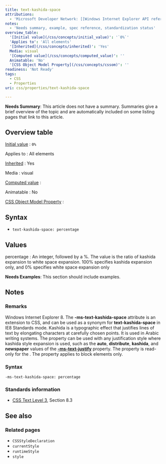 ```yaml
---
title: text-kashida-space
attributions:
  - 'Microsoft Developer Network: [[Windows Internet Explorer API reference](http://msdn.microsoft.com/en-us/library/ie/hh828809%28v=vs.85%29.aspx) Article]'
notes:
  - 'Needs summary, example, spec reference, standardization status'
overview_table:
  '[Initial value](/css/concepts/initial_value)': '`0%`'
  'Applies to': 'All elements'
  '[Inherited](/css/concepts/inherited)': 'Yes'
  Media: visual
  '[Computed value](/css/concepts/computed_value)': ''
  Animatable: 'No'
  '[CSS Object Model Property](/css/concepts/cssom)': ''
readiness: 'Not Ready'
tags:
  - CSS
  - Properties
uri: css/properties/text-kashida-space

---
```

**Needs Summary**: This article does not have a summary. Summaries give a brief overview of the topic and are automatically included on some listing pages that link to this article.

## Overview table

[Initial value](/css/concepts/initial_value)
:   `0%`

Applies to
:   All elements

[Inherited](/css/concepts/inherited)
:   Yes

Media
:   visual

[Computed value](/css/concepts/computed_value)
:

Animatable
:   No

[CSS Object Model Property](/css/concepts/cssom)
:

## Syntax

-   `text-kashida-space: percentage`

## Values

percentage
:   An integer, followed by a %. The value is the ratio of kashida expansion to white space expansion. 100% specifies kashida expansion only, and 0% specifies white space expansion only

**Needs Examples**: This section should include examples.

## Notes

### Remarks

Windows Internet Explorer 8. The **-ms-text-kashida-space** attribute is an extension to CSS, and can be used as a synonym for **text-kashida-space** in IE8 Standards mode. Kashida is a typographic effect that justifies lines of text by elongating characters at carefully chosen points. It is used in Arabic writing systems. The property can be used with any justification style where kashida style expansion is used, such as the **auto**, **distribute**, **kashida**, and **newspaper** values of the [**-ms-text-justify**](/css/properties/text-justify) property. The property is read-only for the . The property applies to block elements only.

### Syntax

`-ms-text-kashida-space: percentage`

### Standards information

-   [CSS Text Level 3](http://go.microsoft.com/fwlink/p/?linkid=203766), Section 8.3

## See also

### Related pages

-   `CSSStyleDeclaration`
-   `currentStyle`
-   `runtimeStyle`
-   `style`
